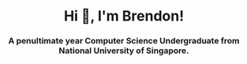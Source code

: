 <h1 align="center">Hi 👋, I'm Brendon!</h1>
<h3 align="center">A penultimate year Computer Science Undergraduate from National University of Singapore.</h3>

